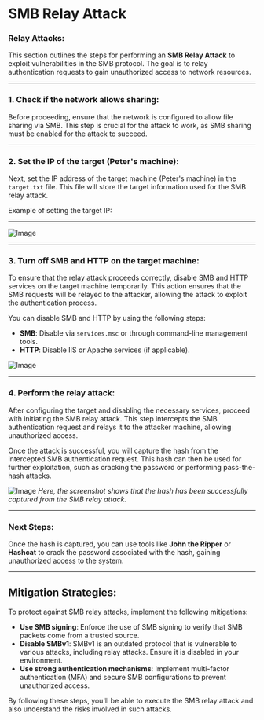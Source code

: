 # SMB Relay Attack

### Relay Attacks:
This section outlines the steps for performing an **SMB Relay Attack** to exploit vulnerabilities in the SMB protocol. The goal is to relay authentication requests to gain unauthorized access to network resources.

---

### 1. Check if the network allows sharing:
Before proceeding, ensure that the network is configured to allow file sharing via SMB. This step is crucial for the attack to work, as SMB sharing must be enabled for the attack to succeed.

---

### 2. Set the IP of the target (Peter's machine):
Next, set the IP address of the target machine (Peter's machine) in the `target.txt` file. This file will store the target information used for the SMB relay attack.

Example of setting the target IP:

--------------


![Image](https://github.com/user-attachments/assets/d7f2b8f1-7df7-414c-855d-4f1f0c92688f)

---

### 3. Turn off SMB and HTTP on the target machine:
To ensure that the relay attack proceeds correctly, disable SMB and HTTP services on the target machine temporarily. This action ensures that the SMB requests will be relayed to the attacker, allowing the attack to exploit the authentication process.

You can disable SMB and HTTP by using the following steps:
- **SMB**: Disable via `services.msc` or through command-line management tools.
- **HTTP**: Disable IIS or Apache services (if applicable).

![Image](https://github.com/user-attachments/assets/1a3ba50d-4a8f-4b93-85a9-3b155f7c6b25)

---

### 4. Perform the relay attack:
After configuring the target and disabling the necessary services, proceed with initiating the SMB relay attack. This step intercepts the SMB authentication request and relays it to the attacker machine, allowing unauthorized access.

Once the attack is successful, you will capture the hash from the intercepted SMB authentication request. This hash can then be used for further exploitation, such as cracking the password or performing pass-the-hash attacks.

![Image](https://github.com/user-attachments/assets/7387ea27-9de6-436a-85ad-affcc7100a5a)
*Here, the screenshot shows that the hash has been successfully captured from the SMB relay attack.*

---

### Next Steps:
Once the hash is captured, you can use tools like **John the Ripper** or **Hashcat** to crack the password associated with the hash, gaining unauthorized access to the system.

---

## Mitigation Strategies:

To protect against SMB relay attacks, implement the following mitigations:
- **Use SMB signing**: Enforce the use of SMB signing to verify that SMB packets come from a trusted source.
- **Disable SMBv1**: SMBv1 is an outdated protocol that is vulnerable to various attacks, including relay attacks. Ensure it is disabled in your environment.
- **Use strong authentication mechanisms**: Implement multi-factor authentication (MFA) and secure SMB configurations to prevent unauthorized access.

By following these steps, you'll be able to execute the SMB relay attack and also understand the risks involved in such attacks.
